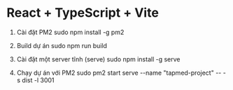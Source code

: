 # React + TypeScript + Vite

1. Cài đặt PM2
   sudo npm install -g pm2

2. Build dự án
   sudo npm run build

3. Cài đặt một server tĩnh (serve)
   sudo npm install -g serve

4. Chạy dự án với PM2
   sudo pm2 start serve --name "tapmed-project" -- -s dist -l 3001

